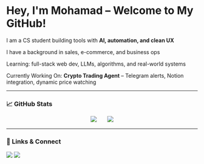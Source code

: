 <h1 align="left">
  Hey, I'm Mohamad – Welcome to My GitHub!
</h1>

<p align="left">
  
I am a CS student building tools with <strong>AI, automation, and clean UX</strong><br>

I have a background in sales, e-commerce, and business ops<br>

Learning: full-stack web dev, LLMs, algorithms, and real-world systems<br>

Currently Working On: **Crypto Trading Agent** – Telegram alerts, Notion integration, dynamic price watching
</p>

---

### 📈 GitHub Stats

<p align="center">
  <img src="https://github-readme-stats.vercel.app/api?username=thearnaout&show_icons=true&theme=radical" />
  &nbsp;&nbsp;&nbsp;&nbsp;&nbsp;
  <img src="https://github-readme-stats.vercel.app/api/top-langs/?username=thearnaout&layout=compact&theme=tokyonight" />
</p>

---

### 🔗 Links & Connect

<p align="left">
  <a href="https://www.mohamadarnaout.com" target="_blank"><img src="https://img.shields.io/badge/Portfolio-black?style=for-the-badge&logo=github&logoColor=white" /></a>
  <a href="https://linkedin.com/in/mohamadarnaout" target="_blank"><img src="https://img.shields.io/badge/LinkedIn-blue?style=for-the-badge&logo=linkedin&logoColor=white" /></a>
</p>
